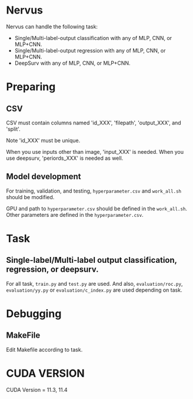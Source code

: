# Nervus
Nervus can handle the following task:
- Single/Multi-label-output classification with any of MLP, CNN, or MLP+CNN.
- Single/Multi-label-output regression with any of MLP, CNN, or MLP+CNN.
- DeepSurv with any of MLP, CNN, or MLP+CNN.


# Preparing
## CSV
CSV must contain columns named 'id_XXX', 'filepath', 'output_XXX', and 'split'.

Note 'id_XXX' must be unique.

When you use inputs other than image, 'input_XXX' is needed. 
When you use deepsurv, 'periords_XXX' is needed as well.

## Model development
For training, validation, and testing, `hyperparameter.csv` and `work_all.sh` should be modified.

GPU and path to `hyperparameter.csv` should be defined in the `work_all.sh`.
Other parameters are defined in the `hyperparameter.csv`. 


# Task
## Single-label/Multi-label output classification, regression, or deepsurv.
For all task, `train.py` and `test.py` are used. And also, `evaluation/roc.py`, `evaluation/yy.py` or `evaluation/c_index.py` are used depending on task.


# Debugging
## MakeFile
Edit Makefile according to task.


# CUDA VERSION
CUDA Version = 11.3, 11.4
